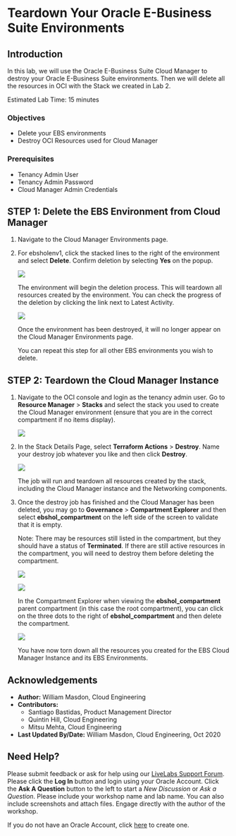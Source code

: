 # Teardown Your Oracle E-Business Suite Environments

## Introduction
In this lab, we will use the Oracle E-Business Suite Cloud Manager to destroy your Oracle E-Business Suite environments. Then we will delete all the resources in OCI with the Stack we created in Lab 2. 

Estimated Lab Time: 15 minutes


### **Objectives**
* Delete your EBS environments
* Destroy OCI Resources used for Cloud Manager

### **Prerequisites**
* Tenancy Admin User
* Tenancy Admin Password
* Cloud Manager Admin Credentials

## **STEP 1:** Delete the EBS Environment from Cloud Manager

1. Navigate to the Cloud Manager Environments page.

2. For ebsholenv1, click the stacked lines to the right of the environment and select **Delete**. Confirm deletion by selecting **Yes** on the popup. 

    ![](./images/delete-env.png " ")

    The environment will begin the deletion process. This will teardown all resources created by the environment. You can check the progress of the deletion by clicking the link next to Latest Activity. 

    ![](./images/latestActivity.png " ")

    Once the environment has been destroyed, it will no longer appear on the Cloud Manager Environments page. 

    You can repeat this step for all other EBS environments you wish to delete. 


## **STEP 2:** Teardown the Cloud Manager Instance

1. Navigate to the OCI console and login as the tenancy admin user. Go to **Resource Manager** > **Stacks** and select the stack you used to create the Cloud Manager environment (ensure that you are in the correct compartment if no items display).

    ![](./images/stacks.png " ")

2. In the Stack Details Page, select **Terraform Actions** > **Destroy**. Name your destroy job whatever you like and then click **Destroy**.

    ![](./images/destroy.png " ")

    The job will run and teardown all resources created by the stack, including the Cloud Manager instance and the Networking components. 

3. Once the destroy job has finished and the Cloud Manager has been deleted, you may go to **Governance** > **Compartment Explorer** and then select **ebshol_compartment** on the left side of the screen to validate that it is empty. 

    Note: There may be resources still listed in the compartment, but they should have a status of **Terminated**. If there are still active resources in the compartment, you will need to destroy them before deleting the compartment. 

    ![](./images/explorer.png " ")

    ![](./images/empty-compartment.png " ")

    In the Compartment Explorer when viewing the **ebshol\_compartment** parent compartment (in this case the root compartment), you can click on the three dots to the right of **ebshol\_compartment** and then delete the compartment.

    ![](./images/delete-compartment.png " ")

    You have now torn down all the resources you created for the EBS Cloud Manager Instance and its EBS Environments. 

## Acknowledgements

* **Author:** William Masdon, Cloud Engineering
* **Contributors:** 
  - Santiago Bastidas, Product Management Director
  - Quintin Hill, Cloud Engineering
  - Mitsu Mehta, Cloud Engineering
* **Last Updated By/Date:** William Masdon, Cloud Engineering, Oct 2020

## Need Help?
Please submit feedback or ask for help using our [LiveLabs Support Forum](https://community.oracle.com/tech/developers/categories/ebs-on-oci-automation). Please click the **Log In** button and login using your Oracle Account. Click the **Ask A Question** button to the left to start a *New Discussion* or *Ask a Question*.  Please include your workshop name and lab name.  You can also include screenshots and attach files.  Engage directly with the author of the workshop.

If you do not have an Oracle Account, click [here](https://profile.oracle.com/myprofile/account/create-account.jspx) to create one. 

